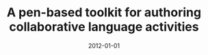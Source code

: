 ---
# Documentation: https://wowchemy.com/docs/managing-content/

title: A pen-based toolkit for authoring collaborative language activities
subtitle: ''
summary: '<b>CSCW 2012</b><br/>Pen-based toolkit enables educators to create collaborative language-learning exercises by combining paper worksheets with digital pens, automatically syncing handwritten responses to shared tablets. Instructors define prompts on paper; student answers are captured digitally for group review, fostering interactive peer feedback. Usability tests show increased engagement and seamless transition between analog and digital environments.'
authors:
- Anne Marie Piper
- Nadir Weibel
- James D Hollan
tags: []
categories: []
date: '2012-01-01'
lastmod: 2021-09-23T15:50:34-07:00
featured: false
draft: false

# Featured image
# To use, add an image named `featured.jpg/png` to your page's folder.
# Focal points: Smart, Center, TopLeft, Top, TopRight, Left, Right, BottomLeft, Bottom, BottomRight.
image:
  caption: ''
  focal_point: ''
  preview_only: false

# Projects (optional).
#   Associate this post with one or more of your projects.
#   Simply enter your project's folder or file name without extension.
#   E.g. `projects = ["internal-project"]` references `content/project/deep-learning/index.md`.
#   Otherwise, set `projects = []`.
projects: []
publishDate: '2021-09-23T22:50:33.950875Z'
publication_types:
- '1'
abstract: ''
publication: '*Proceedings of the ACM 2012 Conference on Computer Supported Cooperative
  Work Companion*'
---